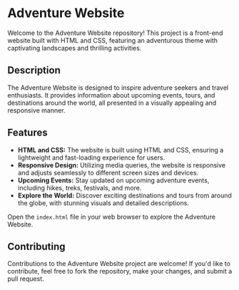# Adventure Website
Welcome to the Adventure Website repository! This project is a front-end website built with HTML and CSS, featuring an adventurous theme with captivating landscapes and thrilling activities.

## Description
The Adventure Website is designed to inspire adventure seekers and travel enthusiasts. It provides information about upcoming events, tours, and destinations around the world, all presented in a visually appealing and responsive manner.

## Features
- **HTML and CSS:** The website is built using HTML and CSS, ensuring a lightweight and fast-loading experience for users.
- **Responsive Design:** Utilizing media queries, the website is responsive and adjusts seamlessly to different screen sizes and devices.
- **Upcoming Events:** Stay updated on upcoming adventure events, including hikes, treks, festivals, and more.
- **Explore the World:** Discover exciting destinations and tours from around the globe, with stunning visuals and detailed descriptions.

 Open the `index.html` file in your web browser to explore the Adventure Website.

## Contributing
Contributions to the Adventure Website project are welcome! If you'd like to contribute, feel free to fork the repository, make your changes, and submit a pull request.

